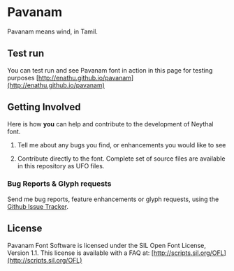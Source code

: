 # Pavanam


Pavanam means wind, in Tamil.

## Test run

You can test run and see Pavanam font in action in this page for testing purposes [http://enathu.github.io/pavanam](http://enathu.github.io/pavanam) 


## Getting Involved

Here is how **you** can help and contribute to the development of Neythal font.

1. Tell me about any bugs you find, or enhancements you would like to see

2. Contribute directly to the font. Complete set of source files are available in this repository as UFO files.

### Bug Reports & Glyph requests

Send me bug reports, feature enhancements or glyph requests, using the [Github Issue Tracker](https://github.com/enathu/pavanam/issues/).

## License

Pavanam Font Software is licensed under the SIL Open Font License, Version 1.1. This license is available with a FAQ at: [http://scripts.sil.org/OFL](http://scripts.sil.org/OFL)
